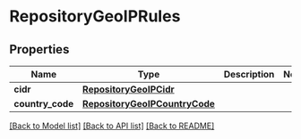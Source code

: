 # RepositoryGeoIPRules

## Properties
Name | Type | Description | Notes
------------ | ------------- | ------------- | -------------
**cidr** | [**RepositoryGeoIPCidr**](RepositoryGeoIPCidr.md) |  | 
**country_code** | [**RepositoryGeoIPCountryCode**](RepositoryGeoIPCountryCode.md) |  | 

[[Back to Model list]](../README.md#documentation-for-models) [[Back to API list]](../README.md#documentation-for-api-endpoints) [[Back to README]](../README.md)


